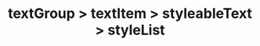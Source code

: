 ---
title: textGroup > textItem > styleableText > styleList
redirect_to: "/releases/v6.0.1/developers/obo_nodes/style_list"
---